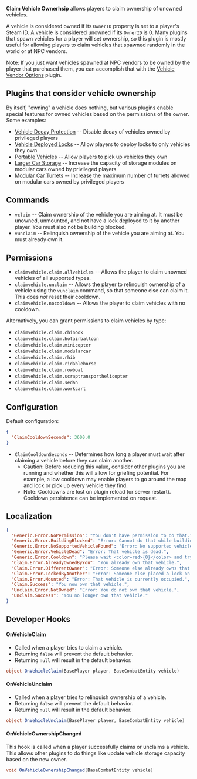 **Claim Vehicle Ownerhsip** allows players to claim ownership of unowned vehicles.

A vehicle is considered owned if its `OwnerID` property is set to a player's Steam ID. A vehicle is considered unowned if its `OwnerID` is 0. Many plugins that spawn vehicles for a player will set ownership, so this plugin is mostly useful for allowing players to claim vehicles that spawned randomly in the world or at NPC vendors.

Note: If you just want vehicles spawned at NPC vendors to be owned by the player that purchased them, you can accomplish that with the [Vehicle Vendor Options](https://umod.org/plugins/vehicle-vendor-options) plugin.

## Plugins that consider vehicle ownership

By itself, "owning" a vehicle does nothing, but various plugins enable special features for owned vehicles based on the permissions of the owner. Some examples:
- [Vehicle Decay Protection](https://umod.org/plugins/vehicle-decay-protection) -- Disable decay of vehicles owned by privileged players
- [Vehicle Deployed Locks](https://umod.org/plugins/vehicle-deployed-locks) -- Allow players to deploy locks to only vehicles they own
- [Portable Vehicles](https://umod.org/plugins/portable-vehicles) -- Allow players to pick up vehicles they own
- [Larger Car Storage](https://umod.org/plugins/larger-car-storage) -- Increase the capacity of storage modules on modular cars owned by privileged players
- [Modular Car Turrets](https://umod.org/plugins/modular-car-turrets) -- Increase the maximum number of turrets allowed on modular cars owned by privileged players

## Commands

- `vclaim` -- Claim ownership of the vehicle you are aiming at. It must be unowned, unmounted, and not have a lock deployed to it by another player. You must also not be building blocked.
- `vunclaim` -- Relinquish ownership of the vehicle you are aiming at. You must already own it.

## Permissions

- `claimvehicle.claim.allvehicles` -- Allows the player to claim unowned vehicles of all supported types.
- `claimvehicle.unclaim` -- Allows the player to relinquish ownership of a vehicle using the `vunclaim` command, so that someone else can claim it. This does *not* reset their cooldown.
- `claimvehicle.nocooldown` -- Allows the player to claim vehicles with no cooldown.

Alternatively, you can grant permissions to claim vehicles by type:
- `claimvehicle.claim.chinook`
- `claimvehicle.claim.hotairballoon`
- `claimvehicle.claim.minicopter`
- `claimvehicle.claim.modularcar`
- `claimvehicle.claim.rhib`
- `claimvehicle.claim.ridablehorse`
- `claimvehicle.claim.rowboat`
- `claimvehicle.claim.scraptransporthelicopter`
- `claimvehicle.claim.sedan`
- `claimvehicle.claim.workcart`

## Configuration

Default configuration:

```json
{
  "ClaimCooldownSeconds": 3600.0
}
```

- `ClaimCooldownSeconds` -- Determines how long a player must wait after claiming a vehicle before they can claim another.
  - Caution: Before reducing this value, consider other plugins you are running and whether this will allow for griefing potential. For example, a low cooldown may enable players to go around the map and lock or pick up every vehicle they find.
  - Note: Cooldowns are lost on plugin reload (or server restart). Cooldown persistence can be implemented on request.

## Localization

```json
{
  "Generic.Error.NoPermission": "You don't have permission to do that.",
  "Generic.Error.BuildingBlocked": "Error: Cannot do that while building blocked.",
  "Generic.Error.NoSupportedVehicleFound": "Error: No supported vehicle found.",
  "Generic.Error.VehicleDead": "Error: That vehicle is dead.",
  "Generic.Error.Cooldown": "Please wait <color=red>{0}</color> and try again.",
  "Claim.Error.AlreadyOwnedByYou": "You already own that vehicle.",
  "Claim.Error.DifferentOwner": "Error: Someone else already owns that vehicle.",
  "Claim.Error.LockedByAnother": "Error: Someone else placed a lock on that vehicle.",
  "Claim.Error.Mounted": "Error: That vehicle is currently occupied.",
  "Claim.Success": "You now own that vehicle.",
  "Unclaim.Error.NotOwned": "Error: You do not own that vehicle.",
  "Unclaim.Success": "You no longer own that vehicle."
}
```

## Developer Hooks

#### OnVehicleClaim

- Called when a player tries to claim a vehicle.
- Returning `false` will prevent the default behavior.
- Returning `null` will result in the default behavior.

```csharp
object OnVehicleClaim(BasePlayer player, BaseCombatEntity vehicle)
```

#### OnVehicleUnclaim

- Called when a player tries to relinquish ownership of a vehicle.
- Returning `false` will prevent the default behavior.
- Returning `null` will result in the default behavior.

```csharp
object OnVehicleUnclaim(BasePlayer player, BaseCombatEntity vehicle)
```

#### OnVehicleOwnershipChanged

This hook is called when a player successfully claims or unclaims a vehicle. This allows other plugins to do things like update vehicle storage capacity based on the new owner.

```csharp
void OnVehicleOwnershipChanged(BaseCombatEntity vehicle)
```
